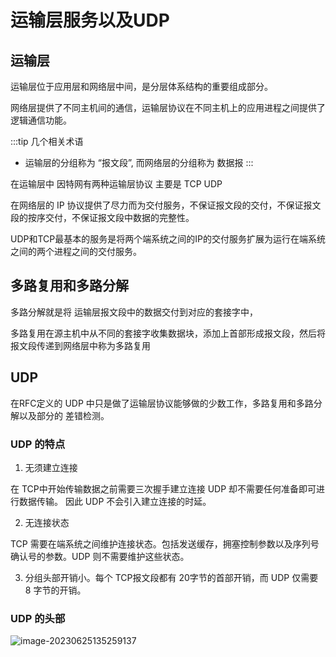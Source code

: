# 运输层服务以及UDP

## 运输层

运输层位于应用层和网络层中间，是分层体系结构的重要组成部分。

网络层提供了不同主机间的通信，运输层协议在不同主机上的应用进程之间提供了逻辑通信功能。

:::tip
几个相关术语
- 运输层的分组称为 “报文段”, 而网络层的分组称为 数据报
:::

在运输层中 因特网有两种运输层协议 主要是 TCP UDP

在网络层的 IP 协议提供了尽力而为交付服务，不保证报文段的交付，不保证报文段的按序交付，不保证报文段中数据的完整性。

UDP和TCP最基本的服务是将两个端系统之间的IP的交付服务扩展为运行在端系统之间的两个进程之间的交付服务。

## 多路复用和多路分解

多路分解就是将 运输层报文段中的数据交付到对应的套接字中，

多路复用在源主机中从不同的套接字收集数据块，添加上首部形成报文段，然后将报文段传递到网络层中称为多路复用


## UDP

在RFC定义的 UDP 中只是做了运输层协议能够做的少数工作，多路复用和多路分解以及部分的 差错检测。

### UDP 的特点

1. 无须建立连接

在 TCP中开始传输数据之前需要三次握手建立连接 UDP 却不需要任何准备即可进行数据传输。
因此 UDP 不会引入建立连接的时延。

2. 无连接状态

TCP 需要在端系统之间维护连接状态。包括发送缓存，拥塞控制参数以及序列号确认号的参数。UDP 则不需要维护这些状态。

3. 分组头部开销小。每个 TCP报文段都有 20字节的首部开销，而 UDP 仅需要 8 字节的开销。

### UDP 的头部

![image-20230625135259137](https://cyzblog-1305365553.cos.ap-guangzhou.myqcloud.com/image-20230625135259137.png)

